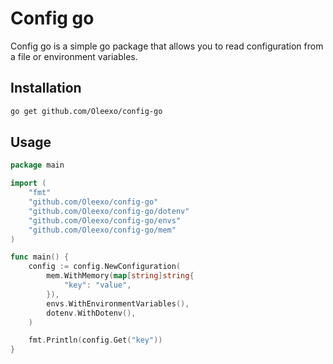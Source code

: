 # Config go

Config go is a simple go package that allows you to read configuration from a file or environment variables.

## Installation

```bash
go get github.com/Oleexo/config-go
```

## Usage

```go
package main

import (
	"fmt"
	"github.com/Oleexo/config-go"
	"github.com/Oleexo/config-go/dotenv"
	"github.com/Oleexo/config-go/envs"
	"github.com/Oleexo/config-go/mem"
)

func main() {
	config := config.NewConfiguration(
		mem.WithMemory(map[string]string{
			"key": "value",
		}),
		envs.WithEnvironmentVariables(),
		dotenv.WithDotenv(),
	)

	fmt.Println(config.Get("key"))
}
```